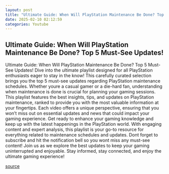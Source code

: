 ```yaml
---
layout: post
title: "Ultimate Guide: When Will PlayStation Maintenance Be Done? Top 5 Must-See Updates!"
date: 2025-02-10 02:12:59
categories: Youtube
---
```


## Ultimate Guide: When Will PlayStation Maintenance Be Done? Top 5 Must-See Updates!

Ultimate Guide: When Will PlayStation Maintenance Be Done? Top 5 Must-See Updates!
Dive into the ultimate playlist designed for all PlayStation enthusiasts eager to stay in the know! This carefully curated selection brings you the top 5 must-see updates regarding PlayStation maintenance schedules. Whether youre a casual gamer or a die-hard fan, understanding when maintenance is done is crucial for planning your gaming sessions.
This playlist features the best insights, tips, and updates on PlayStation maintenance, ranked to provide you with the most valuable information at your fingertips. Each video offers a unique perspective, ensuring that you won’t miss out on essential updates and news that could impact your gaming experience.
Get ready to enhance your gaming knowledge and keep up with the latest happenings in the PlayStation world. With engaging content and expert analysis, this playlist is your go-to resource for everything related to maintenance schedules and updates. 
Dont forget to subscribe and hit the notification bell so you wont miss any must-see content! Join us as we explore the best updates to keep your gaming uninterrupted and enjoyable. Stay informed, stay connected, and enjoy the ultimate gaming experience!

[source](https://www.youtube.com/playlist?list=PL0cZAtbAu9Phwlt7VMWi7dSgVnDZ-dyk8)